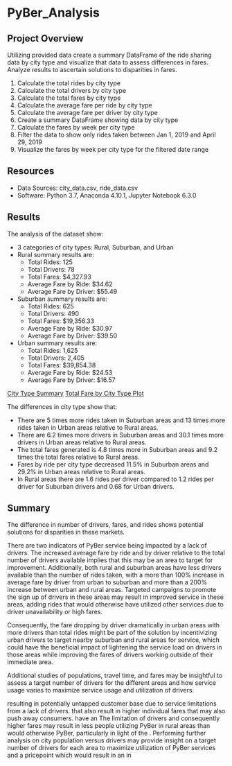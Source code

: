 # PyBer_Analysis

## Project Overview
Utilizing provided data create a summary DataFrame of the ride sharing data by city type and visualize that data to assess differences in fares. Analyze results to ascertain solutions to disparities in fares.

1. Calculate the total rides by city type
2. Calculate the total drivers by city type
3. Calculate the total fares by city type
4. Calculate the average fare per ride by city type
5. Calculate the average fare per driver by city type
6. Create a summary DataFrame showing data by city type
7. Calculate the fares by week per city type
8. Filter the data to show only rides taken between Jan 1, 2019 and April 29, 2019
9. Visualize the fares by week per city type for the filtered date range

## Resources
- Data Sources: city_data.csv, ride_data.csv
- Software: Python 3.7, Anaconda 4.10.1, Jupyter Notebook 6.3.0

## Results
The analysis of the dataset show:
  - 3 categories of city types: Rural, Suburban, and Urban
  - Rural summary results are:
    - Total Rides: 125
    - Total Drivers: 78
    - Total Fares: $4,327.93
    - Average Fare by Ride: $34.62
    - Average Fare by Driver: $55.49
  - Suburban summary results are:
    - Total Rides: 625
    - Total Drivers: 490
    - Total Fares: $19,356.33
    - Average Fare by Ride: $30.97
    - Average Fare by Driver: $39.50
  - Urban summary results are:
    - Total Rides: 1,625
    - Total Drivers: 2,405
    - Total Fares: $39,854.38
    - Average Fare by Ride: $24.53
    - Average Fare by Driver: $16.57

[City Type Summary](Resources/summary.PNG)
[Total Fare by City Type Plot](Total_Fare_by_City_Type.png)

The differences in city type show that:
  - There are 5 times more rides taken in Suburban areas and 13 times more rides taken in Urban areas relative to Rural areas.
  - There are 6.2 times more drivers in Suburban areas and 30.1 times more drivers in Urban areas relative to Rural areas.
  - The total fares generated is 4.8 times more in Suburban areas and 9.2 times the total fares relative to Rural areas.
  - Fares by ride per city type decreased 11.5% in Suburban areas and 29.2% in Urban areas relative to Rural areas.
  - In Rural areas there are 1.6 rides per driver compared to 1.2 rides per driver for Suburban drivers and 0.68 for Urban drivers. 

## Summary
The difference in number of drivers, fares, and rides shows potential solutions for disparities in these markets. 

There are two indicators of PyBer service being impacted by a lack of drivers. The increased average fare by ride and by driver relative to the total number of drivers available implies that this may be an area to target for improvement. Additionally, both rural and suburban areas have less drivers available than the number of rides taken, with a more than 100% increase in average fare by driver from urban to suburban and more than a 200% increase between urban and rural areas. Targeted campaigns to promote the sign up of drivers in these areas may result in improved service in these areas, adding rides that would otherwise have utilized other services due to driver unavailability or high fares.

Consequently, the fare dropping by driver dramatically in urban areas with more drivers than total rides might be part of the solution by incentivizing urban drivers to target nearby suburban and rural areas for service, which could have the beneficial impact of lightening the service load on drivers in those areas while improving the fares of drivers working outside of their immediate area.

Additional studies of populations, travel time, and fares may be insightful to assess a target number of drivers for the different areas and how service usage varies to maximize service usage and utilization of drivers.


resulting in potentially untapped customer base due to service limitations from a lack of drivers.  that also result in higher individual fares that may also push away consumers. have an The limitation of drivers and consequently higher fares may result in less people utilizing PyBer in rural areas than would otherwise PyBer, particularly in light of the . Performing further analysis on city population versus drivers may provide insight on a target number of drivers for each area to maximize utilization of PyBer services and a pricepoint which would result in an in
